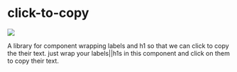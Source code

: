 # click-to-copy

![](https://img.shields.io/travis/com/diwakersurya/click-to-copy.svg?style=popout-square)

A library for component wrapping labels and h1 so that we can click to copy the their text.
just wrap your labels||h1s in this component and click on them to copy their text.
